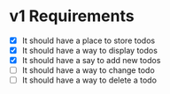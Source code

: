 # v1 Requirements

- [x] It should have a place to store todos
- [x] It should have a way to display todos
- [x] It should have a say to add new todos
- [ ] It should have a way to change todo
- [ ] It should have a way to delete a todo